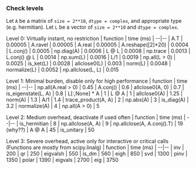 ### Check levels

Let `A` be a matrix of `size = 2**10`, `dtype = complex`, and appropriate type (e.g. hermitian).
Let `L` be a vector of `size = 2**10` and `dtype = complex`.

Level 0: Virtually instant, no restriction
| function | time (ms) |
--|--
| A.T | 0.00005
| A.ravel | 0.00005
| A.real | 0.00005
| A.reshape([2]*20) | 0.0004
| L.conj() | 0.0005
| np.diag(A) | 0.0006
| L @ L | 0.0008
| np.trace | 0.0013
| L.conj() @ L | 0.0014
| np.sum(L) | 0.0016
| L/1 | 0.0019
| np.all(L > 0) | 0.0025
| is_ket(L) | 0.0028
| allclose0(L) | 0.003
| norm(L) | 0.0048
| normalize(L) | 0.0052
| np.allclose(L, L) | 0.015

Level 1: Minimal burden, disable only for high performance
| function | time (ms) |
--|--
| np.all(A.real > 0) | 0.45
| A.conj() | 0.6
| allclose0(A, 0) | 0.7
| is_eigenstate(L, A) | 0.8
| L[:,None] * A | 1
| L @ A | 1
| allclose0(A) | 1.25
| norm(A) | 1.3
| A/1 | 1.4
| trace_product(A, A) | 2
| np.abs(A) | 3
| is_diag(A) | 3.2
| normalize(A) | 4
| np.all(A > 0) | 5

Level 2: Medium overhead, deactivate if used often
| function | time (ms) |
--|--
| is_hermitian | 8
| np.allclose(A, A) | 9
| np.allclose(A, A.conj().T) | 19 (why??)
| A @ A | 45
| is_unitary | 50

Level 3: Severe overhead, active only for interactive or critical calls
(Functions are mostly from scipy.linalg)
| function | time (ms) |
--|--
| inv | 200
| qr | 250
| eigvalsh | 550
| is_dm | 560
| eigh | 850
| svd | 1300
| pinv | 1350
| polar | 1390
| eigvals | 2700
| eig | 3750